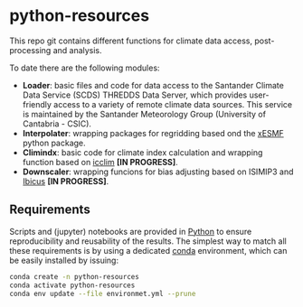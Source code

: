 # python-resources

This repo git contains different functions for climate data access, post-processing and analysis. 

To date there are the following modules:

- **Loader**: basic files and code for data access to the Santander Climate Data Service (SCDS) THREDDS Data Server, which provides user-friendly access to a variety of remote climate data sources. This service is maintained by the Santander Meteorology Group (University of Cantabria - CSIC).
- **Interpolater**: wrapping packages for regridding based ond the [xESMF](https://xesmf.readthedocs.io/en/latest/) python package.
- **Climindx**: basic code for climate index calculation and wrapping function based on [icclim](https://icclim.readthedocs.io/en/stable/index.html) **[IN PROGRESS]**.
- **Downscaler**: wrapping funcions for bias adjusting based on ISIMIP3 and [Ibicus](https://ibicus.readthedocs.io/en/latest/index.html) **[IN PROGRESS]**.


## Requirements

Scripts and (jupyter) notebooks are provided in [Python](https://www.python.org/) to ensure reproducibility and reusability of the results. The simplest way to match all these requirements is by using a dedicated [conda](https://docs.conda.io) environment, which can be easily installed by issuing:

```sh
conda create -n python-resources
conda activate python-resources
conda env update --file environmet.yml --prune
```
